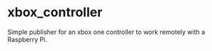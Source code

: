 # xbox_controller

Simple publisher for an xbox one controller to work remotely with a Raspberry Pi.
